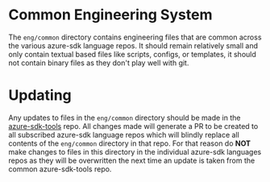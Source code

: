 # Common Engineering System

The `eng/common` directory contains engineering files that are common across the various azure-sdk language repos.
It should remain relatively small and only contain textual based files like scripts, configs, or templates, it
should not contain binary files as they don't play well with git.

# Updating

Any updates to files in the `eng/common` directory should be made in the [azure-sdk-tools](https://github.com/azure/azure-sdk-tools) repo.
All changes made will generate a PR to be created to all subscribed azure-sdk language repos which will blindly replace all contents of
the `eng/common` directory in that repo. For that reason do **NOT** make changes to files in this directory in the individual azure-sdk
languages repos as they will be overwritten the next time an update is taken from the common azure-sdk-tools repo.
